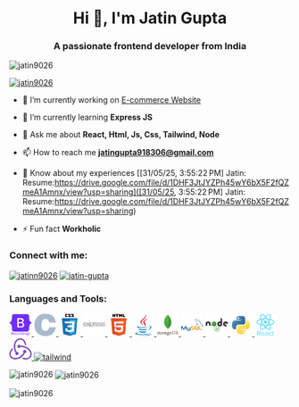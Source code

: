 <h1 align="center">Hi 👋, I'm Jatin Gupta</h1>
<h3 align="center">A passionate frontend developer from India</h3>

<p align="left"> <img src="https://komarev.com/ghpvc/?username=jatin9026&label=Profile%20views&color=0e75b6&style=flat" alt="jatin9026" /> </p>

<p align="left"> <a href="https://github.com/ryo-ma/github-profile-trophy"><img src="https://github-profile-trophy.vercel.app/?username=jatin9026" alt="jatin9026" /></a> </p>

- 🔭 I’m currently working on [E-commerce Website](https://683db0e143dd1e5227680075--neon-liger-3cbfd4.netlify.app/)

- 🌱 I’m currently learning **Express JS**

- 💬 Ask me about **React, Html, Js, Css, Tailwind, Node**

- 📫 How to reach me **jatingupta918306@gmail.com**

- 📄 Know about my experiences [[31/05/25, 3:55:22 PM] Jatin: Resume:https://drive.google.com/file/d/1DHF3JtJYZPh45wY6bX5F2fQZmeA1Amnx/view?usp=sharing]([31/05/25, 3:55:22 PM] Jatin: Resume:https://drive.google.com/file/d/1DHF3JtJYZPh45wY6bX5F2fQZmeA1Amnx/view?usp=sharing)

- ⚡ Fun fact **Workholic**

<h3 align="left">Connect with me:</h3>
<p align="left">
<a href="https://twitter.com/jatinn9026" target="blank"><img align="center" src="https://raw.githubusercontent.com/rahuldkjain/github-profile-readme-generator/master/src/images/icons/Social/twitter.svg" alt="jatinn9026" height="30" width="40" /></a>
<a href="https://linkedin.com/in/jatin-gupta" target="blank"><img align="center" src="https://raw.githubusercontent.com/rahuldkjain/github-profile-readme-generator/master/src/images/icons/Social/linked-in-alt.svg" alt="jatin-gupta" height="30" width="40" /></a>
</p>

<h3 align="left">Languages and Tools:</h3>
<p align="left"> <a href="https://getbootstrap.com" target="_blank" rel="noreferrer"> <img src="https://raw.githubusercontent.com/devicons/devicon/master/icons/bootstrap/bootstrap-plain-wordmark.svg" alt="bootstrap" width="40" height="40"/> </a> <a href="https://www.cprogramming.com/" target="_blank" rel="noreferrer"> <img src="https://raw.githubusercontent.com/devicons/devicon/master/icons/c/c-original.svg" alt="c" width="40" height="40"/> </a> <a href="https://www.w3schools.com/css/" target="_blank" rel="noreferrer"> <img src="https://raw.githubusercontent.com/devicons/devicon/master/icons/css3/css3-original-wordmark.svg" alt="css3" width="40" height="40"/> </a> <a href="https://expressjs.com" target="_blank" rel="noreferrer"> <img src="https://raw.githubusercontent.com/devicons/devicon/master/icons/express/express-original-wordmark.svg" alt="express" width="40" height="40"/> </a> <a href="https://www.w3.org/html/" target="_blank" rel="noreferrer"> <img src="https://raw.githubusercontent.com/devicons/devicon/master/icons/html5/html5-original-wordmark.svg" alt="html5" width="40" height="40"/> </a> <a href="https://www.java.com" target="_blank" rel="noreferrer"> <img src="https://raw.githubusercontent.com/devicons/devicon/master/icons/java/java-original.svg" alt="java" width="40" height="40"/> </a> <a href="https://www.mongodb.com/" target="_blank" rel="noreferrer"> <img src="https://raw.githubusercontent.com/devicons/devicon/master/icons/mongodb/mongodb-original-wordmark.svg" alt="mongodb" width="40" height="40"/> </a> <a href="https://www.mysql.com/" target="_blank" rel="noreferrer"> <img src="https://raw.githubusercontent.com/devicons/devicon/master/icons/mysql/mysql-original-wordmark.svg" alt="mysql" width="40" height="40"/> </a> <a href="https://nodejs.org" target="_blank" rel="noreferrer"> <img src="https://raw.githubusercontent.com/devicons/devicon/master/icons/nodejs/nodejs-original-wordmark.svg" alt="nodejs" width="40" height="40"/> </a> <a href="https://www.python.org" target="_blank" rel="noreferrer"> <img src="https://raw.githubusercontent.com/devicons/devicon/master/icons/python/python-original.svg" alt="python" width="40" height="40"/> </a> <a href="https://reactjs.org/" target="_blank" rel="noreferrer"> <img src="https://raw.githubusercontent.com/devicons/devicon/master/icons/react/react-original-wordmark.svg" alt="react" width="40" height="40"/> </a> <a href="https://redux.js.org" target="_blank" rel="noreferrer"> <img src="https://raw.githubusercontent.com/devicons/devicon/master/icons/redux/redux-original.svg" alt="redux" width="40" height="40"/> </a> <a href="https://tailwindcss.com/" target="_blank" rel="noreferrer"> <img src="https://www.vectorlogo.zone/logos/tailwindcss/tailwindcss-icon.svg" alt="tailwind" width="40" height="40"/> </a> </p>

<p><img align="left" src="https://github-readme-stats.vercel.app/api/top-langs?username=jatin9026&show_icons=true&locale=en&layout=compact" alt="jatin9026" /></p>

<p>&nbsp;<img align="center" src="https://github-readme-stats.vercel.app/api?username=jatin9026&show_icons=true&locale=en" alt="jatin9026" /></p>

<p><img align="center" src="https://github-readme-streak-stats.herokuapp.com/?user=jatin9026&" alt="jatin9026" /></p>
